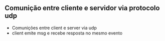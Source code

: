## Comunição entre cliente e servidor via protocolo udp
 - Comunições entre client e server via udp
 - client emite msg e recebe resposta no mesmo evento